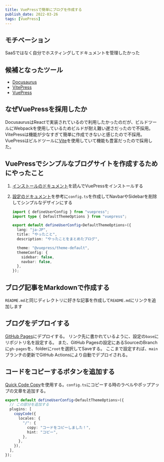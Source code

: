 ```yaml
---
title: VuePressで簡単にブログを作成する
publish_date: 2022-03-26
tags: [VuePress]
---
```


## モチベーション

SaaSではなく自分でホスティングしてドキュメントを管理したかった

## 候補となったツール

- [Docusaurus](https://docusaurus.io/)
- [VitePress](https://vitepress.vuejs.org/)
- [VuePress](https://v2.vuepress.vuejs.org/)

## なぜVuePressを採用したか

DocusaurusはReactで実装されているので利用したかったのだが、ビルドツールにWebpackを使用しているためビルドが耐え難い遅さだったので不採用。VitePressは機能が少なすぎて簡単に作成できないと感じたので不採用。VuePressはビルドツールに[Vite](https://vitejs.dev/)を使用していて機能も豊富だったので採用した。

## VuePressでシンプルなブログサイトを作成するためにやったこと

1. [インストールのドキュメント](https://v2.vuepress.vuejs.org/guide/getting-started.html)を読んでVuePressをインストールする
2. [設定のドキュメント](https://v2.vuepress.vuejs.org/reference/config.html)を参考に`config.ts`を作成してNavbarやSidebarを削除してシンプルなデザインにする

   ```ts
   import { defineUserConfig } from "vuepress";
   import type { DefaultThemeOptions } from "vuepress";

   export default defineUserConfig<DefaultThemeOptions>({
     lang: "ja-JP",
     title: "やったこと",
     description: "やったことをまとめたブログ",

     theme: "@vuepress/theme-default",
     themeConfig: {
       sidebar: false,
       navbar: false,
     },
   });
   ```

## ブログ記事をMarkdownで作成する

`README.md`と同じディレクトリに好きな記事を作成して`README.md`にリンクを追加します

## ブログをデプロイする

[GitHub Pages](https://v2.vuepress.vuejs.org/guide/deployment.html#github-pages)にデプロイする。
リンク先に書かれているように、設定の`base`にリポジトリ名を設定する。 また、GitHub
Pagesの設定にあるSourceのBranchに`gh-pages`を、folderに`root`を選択してSaveする。
ここまで設定すれば、`main`ブランチの更新でGitHub Actionsにより自動でデプロイされる。

## コードをコピーするボタンを追加する

[Quick Code Copy](https://vuepress-theme-hope.github.io/v2/copy-code/)を使用する。`config.ts`にコピーする時のラベルやポップアップの文章を追加する。

```ts
export default defineUserConfig<DefaultThemeOptions>({
  // この部分を追加する
  plugins: [
    copyCode({
      locales: {
        "/": {
          copy: "コードをコピーしました！",
          hint: "コピー",
        },
      },
    }),
  ],
});
```
